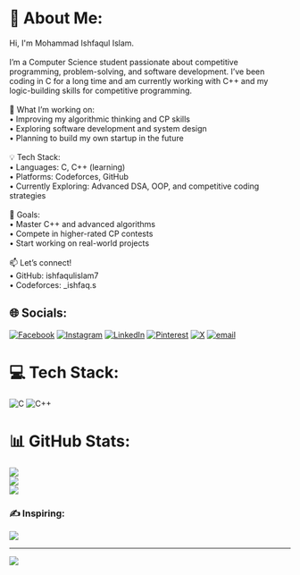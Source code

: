 # 💫 About Me:
Hi, I'm Mohammad Ishfaqul Islam.<br><br>I’m a Computer Science student passionate about competitive programming, problem-solving, and software development. I’ve been coding in C for a long time and am currently working with C++ and my logic-building skills for competitive programming.<br><br>🚀 What I’m working on:<br>	•	Improving my algorithmic thinking and CP skills<br>	•	Exploring software development and system design<br>	•	Planning to build my own startup in the future<br><br>💡 Tech Stack:<br>	•	Languages: C, C++ (learning)<br>	•	Platforms: Codeforces, GitHub<br>	•	Currently Exploring: Advanced DSA, OOP, and competitive coding strategies<br><br>📌 Goals:<br>	•	Master C++ and advanced algorithms<br>	•	Compete in higher-rated CP contests<br>	•	Start working on real-world projects<br><br>📫 Let’s connect!<br>	•	GitHub: ishfaqulislam7<br>	•	Codeforces: _ishfaq.s<br>


## 🌐 Socials:
[![Facebook](https://img.shields.io/badge/Facebook-%231877F2.svg?logo=Facebook&logoColor=white)](https://facebook.com/ishfaqulislam125) [![Instagram](https://img.shields.io/badge/Instagram-%23E4405F.svg?logo=Instagram&logoColor=white)](https://instagram.com/_ishfaq.s) [![LinkedIn](https://img.shields.io/badge/LinkedIn-%230077B5.svg?logo=linkedin&logoColor=white)](https://linkedin.com/in/ishfaqulislam7) [![Pinterest](https://img.shields.io/badge/Pinterest-%23E60023.svg?logo=Pinterest&logoColor=white)](https://pinterest.com/sajid_ishfaq) [![X](https://img.shields.io/badge/X-black.svg?logo=X&logoColor=white)](https://x.com/ishfaqul_islam7) [![email](https://img.shields.io/badge/Email-D14836?logo=gmail&logoColor=white)](mailto:sajid.ishfaq.bd@gmail.com) 

# 💻 Tech Stack:
![C](https://img.shields.io/badge/c-%2300599C.svg?style=for-the-badge&logo=c&logoColor=white) ![C++](https://img.shields.io/badge/c++-%2300599C.svg?style=for-the-badge&logo=c%2B%2B&logoColor=white)
# 📊 GitHub Stats:
![](https://github-readme-stats.vercel.app/api?username=ishfaqulislam7&theme=dark&hide_border=true&include_all_commits=true&count_private=true)<br/>
![](https://nirzak-streak-stats.vercel.app/?user=ishfaqulislam7&theme=dark&hide_border=true)<br/>
![](https://github-readme-stats.vercel.app/api/top-langs/?username=ishfaqulislam7&theme=dark&hide_border=true&include_all_commits=true&count_private=true&layout=compact)

### ✍️ Inspiring:
![](https://quotes-github-readme.vercel.app/api?type=horizontal&theme=tokyonight)

---
[![](https://visitcount.itsvg.in/api?id=ishfaqulislam7&icon=0&color=0)](https://visitcount.itsvg.in)

<!-- Proudly created with GPRM ( https://gprm.itsvg.in ) -->
